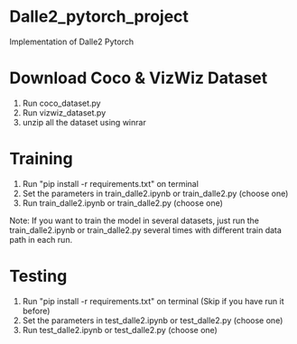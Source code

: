 # Dalle2_pytorch_project
Implementation of Dalle2 Pytorch

# Download Coco & VizWiz Dataset
1. Run coco_dataset.py
2. Run vizwiz_dataset.py
3. unzip all the dataset using winrar

# Training
1. Run "pip install -r requirements.txt" on terminal
2. Set the parameters in train_dalle2.ipynb or train_dalle2.py (choose one)
3. Run train_dalle2.ipynb or train_dalle2.py (choose one)

Note: If you want to train the model in several datasets, just run the train_dalle2.ipynb or train_dalle2.py several times with different train data path in each run.

# Testing
1. Run "pip install -r requirements.txt" on terminal (Skip if you have run it before)
2. Set the parameters in test_dalle2.ipynb or test_dalle2.py (choose one)
3. Run test_dalle2.ipynb or test_dalle2.py (choose one)
